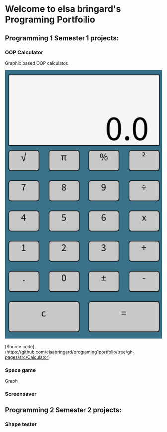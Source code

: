 # Welcome to elsa bringard's Programing Portfoilio

## Programming 1 Semester 1 projects:

### OOP Calculator

Graphic based OOP calculator.

![Running Calculator](https://github.com/elsabringard/programing1portfolio/blob/gh-pages/images/calc.png?raw=true)


[Source code] (https://github.com/elsabringard/programing1portfolio/tree/gh-pages/src/Calculator)

### Space game

Graph

### Screensaver

## Programming 2 Semester 2 projects:

### Shape tester
